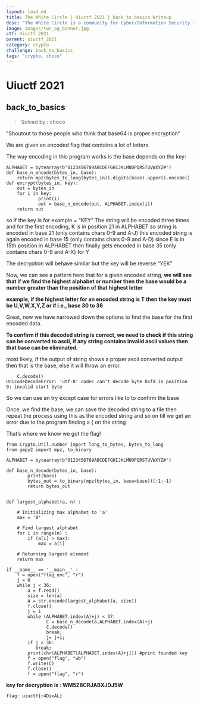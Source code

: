 ```yaml
---
layout: load_md
title: The White Circle | Uiuctf 2021 | back_to_basics Writeup
desc: "The White Circle is a community for Cyber/Information Security students, enthusiasts and professionals. You can discuss anything related to Security, share your knowledge with others, get help when you need it and proceed further in your journey with amazing people from all over the world."
image: images/twc_og_banner.jpg
ctf: Uiuctf 2021
parent: uiuctf_2021
category: crypto
challenge: back_to_basics
tags: "crypto, choco"
---
```


<h1 class="heading card-title white-text">Uiuctf 2021</h1>

## back_to_basics
> Solved by : choco

“Shoutout to those people who think that base64 is proper encryption”

We are given an encoded flag that contains a lot of letters 

The way encoding in this program works is the base depends on the key:

    ALPHABET = bytearray(b"0123456789ABCDEFGHIJKLMNOPQRSTUVWXYZ#")
    def base_n_encode(bytes_in, base):
        return mpz(bytes_to_long(bytes_in)).digits(base).upper().encode()
    def encrypt(bytes_in, key):
        out = bytes_in
        for i in key:
                print(i)
                out = base_n_encode(out, ALPHABET.index(i))
        return out

so if the key is for example = “KEY”
The string will be encoded three times
and for the first encoding, K is in position 21 in ALPHABET so string is encoded in base 21 (only contains chars 0-9 and A-J)
this encoded string is again encoded in base 15 (only contains chars 0-9 and A-D) since E is in 15th position in ALPHABET
then finally gets encoded in base 35 (only contains chars 0-9 and A-X) for Y

The decryption will behave similar but the key will be reverse “YEK”

Now, we can see a pattern here that for a given encoded string, **we will see that if we find the highest alphabet or number then the base would be a number greater than the position of that highest letter**

**example, if the highest letter for an encoded string is T then the key must be U,V,W,X,Y,Z or # i.e., base 30 to 36**

Great, now we have narrowed down the options to find the base for the first encoded data.

**To confirm if this decoded string is correct, we need to check if this string can be converted to ascii, if any string contains invalid ascii values then that base can be eliminated.**

most likely, if the output of string shows a proper ascii converted output then that is the base, else it will throw an error.


        C.decode()
    UnicodeDecodeError: 'utf-8' codec can't decode byte 0xfd in position 0: invalid start byte

So we can use an try except case for errors like to to confirm the base

Once, we find the base, we can save the decoded string to a file then repeat the process using this as the encoded string and so on till we get an error due to the program finding a { on the string

That’s where we know we got the flag!


    from Crypto.Util.number import long_to_bytes, bytes_to_long
    from gmpy2 import mpz, to_binary
    
    ALPHABET = bytearray(b"0123456789ABCDEFGHIJKLMNOPQRSTUVWXYZ#")
    
    def base_n_decode(bytes_in, base):
            print(base)
            bytes_out = to_binary(mpz(bytes_in, base=base))[:1:-1]
            return bytes_out
    
    
    def largest_alphabet(a, n) :
         
        # Initializing max alphabet to 'a'
        max = '0'
     
        # Find largest alphabet
        for i in range(n) :
            if (a[i] > max):
                max = a[i]
     
        # Returning largest element
        return max
    
    if __name__ == '__main__' :
        f = open("flag_enc", "r")
        j = 0
        while j < 36: 
            a = f.read()
            size = len(a)
            A = str.encode(largest_alphabet(a, size))
            f.close()
            j = 1
            while (ALPHABET.index(A)+j) < 37:
                   C = base_n_decode(a,ALPHABET.index(A)+j)
                   C.decode()
                   break;
                   j= j+1;
            if j > 36:
               break;
            print(chr(ALPHABET[ALPHABET.index(A)+j])) #print founded key
            f = open("flag", "wb")
            f.write(C)
            f.close()
            f = open("flag", "r")

**key for decryption is : WM5Z8CRJABXJDJ5W**

```
flag: uiuctf{r4DixAL}
```